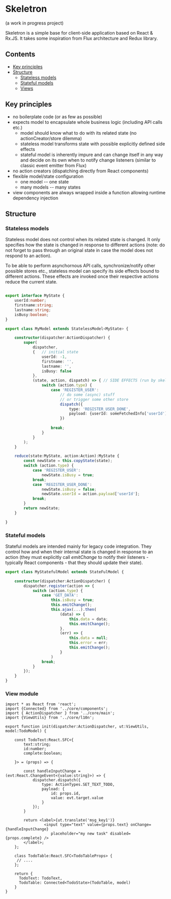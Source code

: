 # Skeletron

(a work in progress project)

Skeletron is a simple base for client-side application based on React &amp; Rx.JS. It takes some inspiration from Flux architecture and Redux library.

## Contents

* [Key principles](#key_principles)
* [Structure](#structure)
  * [Stateless models](#stateless_models)
  * [Stateful models](#stateful_models)
  * [Views](#view_module)

<a name="key_principles"></a>
## Key principles

* no boilerplate code (or as few as possible)
* expects model to encapsulate whole business logic (including API calls etc.)
  * model should know what to do with its related state (no actionCreator/store dilemma)
  * stateless model transforms state with possible explicitly defined side effects
  * stateful model is inherently impure and can change itself in any way and decide on its own when to notify change listeners
    (similar to classic event emitter from Flux)
* no action creators (dispatching directly from React components)
* flexible model/state configuration
   * one model -- one state
   * many models -- many states
* view components are always wrapped inside a function allowing runtime dependency injection

<a name="structure"></a>
## Structure

<a name="stateless_models"></a>
### Stateless models

Stateless model does not control when its related state is changed. It only specifies how the state is changed 
in response to different actions (note: do not forget to pass through an original state in case the model does
not respond to an action).

To be able to perform asynchornous API calls, synchronize/notify other possible stores etc., stateless model 
can specify its side effects bound to different actions. These effects are invoked once their respective actions 
reduce the current state.

```ts

export interface MyState {
    userId:number;
    firstname:string;
    lastname:string;
    isBusy:boolean;
}

export class MyModel extends StatelessModel<MyState> {

    constructor(dispatcher:ActionDispatcher) {
        super(
            dispatcher,
            {   // initial state
                userId: -1,
                firstname: '',
                lastname: '',
                isBusy: false
            },
            (state, action, dispatch) => { // SIDE EFFECTS (run by skeletron after reduce())
                switch (action.type) {
                    case 'REGISTER_USER':
                        // do some (async) stuff
                        // or trigger some other store
                        dispatch({
                            type: 'REGISTER_USER_DONE',
                            payload: {userId: someFetchedInfo['userId']};
                        })
                        
                    break;
                }
            }
        );
    }

    reduce(state:MyState, action:Action):MyState {
        const newState = this.copyState(state);
        switch (action.type) {
            case 'REGISTER_USER':
                newState.isBusy = true;
            break;
            case 'REGISTER_USER_DONE':
                newState.isBusy = false;
                newState.userId = action.payload['userId'];
            break;
        }
        return newState;
    }

}
```
<a name="stateful_models"></a>
### Stateful models

Stateful models are intended mainly for legacy code integration. They control how and when their internal state is changed in response to an action (they must explicitly call *emitChange* to notify their listeners - typically React components - that they should update their state).

```ts
export class MyStatefulModel extends StateFulModel {

    constructor(dispatcher:ActionDispatcher) {
        dispatcher.register(action => {
            switch (action.type) {
                case 'GET_DATA':
                    this.isBusy = true;
                    this.emitChange();
                    this.ajax(...).then(
                        (data) => {
                            this.data = data;
                            this.emitChange();
                        },
                        (err) => {
                            this.data = null;
                            this.error = err;
                            this.emitChange();
                        }
                    )
                break;
            }
        });
    }
}
```

<a name="view_module"></a>
### View module

```tsx
import * as React from 'react';
import {Connected} from '../core/components';
import { ActionDispatcher } from '../core/main';
import {ViewUtils} from '../core/l10n';

export function init(dispatcher:ActionDispatcher, ut:ViewUtils, model:TodoModel) {

    const TodoText:React.SFC<{
        text:string;
        id:number;
        complete:boolean;

    }> = (props) => {

        const handleInputChange = (evt:React.ChangeEvent<{value:string}>) => {
            dispatcher.dispatch({
                type: ActionTypes.SET_TEXT_TODO,
                payload: {
                    id: props.id,
                    value: evt.target.value
                }
            });
        }

        return <label>{ut.translate('msg_key1')}
                 <input type="text" value={props.text} onChange={handleInputChange}
                    placeholder="my new task" disabled={props.complete} />
        </label>;
    };
    
    class TodoTable:React.SFC<TodoTableProps> {
     // ....
    };

    return {
      TodoText: TodoText,
      TodoTable: Connected<TodoState>(TodoTable, model)
    }
}
```

